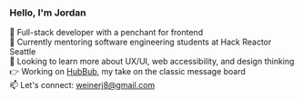 ### Hello, I'm Jordan

:wave: Full-stack developer with a penchant for frontend <br />
:briefcase: Currently mentoring software engineering students at Hack Reactor Seattle <br />
:eyes: Looking to learn more about UX/UI, web accessibility, and design thinking <br />
:point_right: Working on [HubBub](https://github.com/jnweiner/HubBub), my take on the classic message board <br />
:mailbox: Let's connect: weinerj8@gmail.com <br />



<!--
**jnweiner/jnweiner** is a ✨ _special_ ✨ repository because its `README.md` (this file) appears on your GitHub profile.

Here are some ideas to get you started:

- 🔭 I’m currently working on ...
- 🌱 I’m currently learning ...
- 👯 I’m looking to collaborate on ...
- 🤔 I’m looking for help with ...
- 💬 Ask me about ...
- 📫 How to reach me: ...
- 😄 Pronouns: ...
- ⚡ Fun fact: ...
-->

